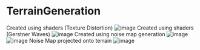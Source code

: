 # TerrainGeneration

Created using shaders (Texture Distortion)
![image](https://user-images.githubusercontent.com/87724195/210545941-16602071-7879-4841-a309-a5b9d8f1ac41.png)
Created using shaders (Gerstner Waves)
![image](https://user-images.githubusercontent.com/87724195/210546323-ad356f98-8cf3-402d-b694-68784ec37eae.png)
Created using noise map generation
![image](https://user-images.githubusercontent.com/87724195/210547375-ea15d940-dec8-4d22-a1c4-b3a151fdc3a9.png)
![image](https://user-images.githubusercontent.com/87724195/210547562-6bc2557d-3022-432c-91c1-a0e2402431ce.png)
Noise Map projected onto terrain
![image](https://user-images.githubusercontent.com/87724195/210547694-ea86f88e-d220-4d0a-89b2-d51a70d9b709.png)
